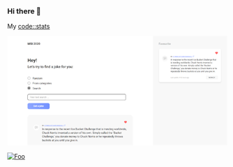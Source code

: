 ### Hi there 👋

My [code::stats](https://codestats.net/users/vahan)

[![Chuck Norris joke generator](https://github.com/Hakobjanov/Hakobjanov/blob/main/chuck.png?raw=true)](https://hakobjanov.github.io/chuck-norris-please/)

[![Foo](http://www.google.com.au/images/nav_logo7.png)](http://google.com.au/)
<!--
**Hakobjanov/Hakobjanov** is a ✨ _special_ ✨ repository because its `README.md` (this file) appears on your GitHub profile.

Here are some ideas to get you started:

- 🔭 I’m currently working on ...
- 🌱 I’m currently learning ...
- 👯 I’m looking to collaborate on ...
- 🤔 I’m looking for help with ...
- 💬 Ask me about ...
- 📫 How to reach me: ...
- 😄 Pronouns: ...
- ⚡ Fun fact: ...
-->

